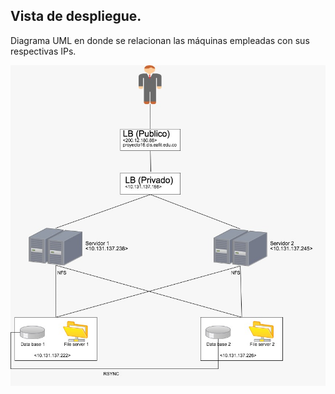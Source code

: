 ## Vista de despliegue.

Diagrama UML en donde se relacionan las máquinas empleadas con sus respectivas IPs.

![](/Documentos/images/uml.jpeg)